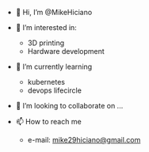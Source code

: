 - 👋 Hi, I’m @MikeHiciano

- 👀 I’m interested in:
   - 3D printing
   - Hardware development
- 🌱 I’m currently learning 
   - kubernetes
   - devops lifecircle
  
- 💞️ I’m looking to collaborate on ...
- 📫 How to reach me
   - e-mail: mike29hiciano@gmail.com

<!---
MikeHiciano/MikeHiciano is a ✨ special ✨ repository because its `README.md` (this file) appears on your GitHub profile.
You can click the Preview link to take a look at your changes.
--->
